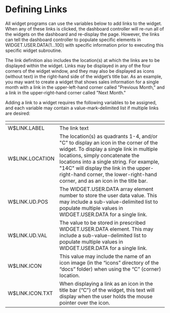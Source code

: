 # Defining Links

<PageHeader />


All widget programs can use the variables below to add links to the widget. When any of these links is clicked, the dashboard controller will re-run all of the widgets on the dashboard and re-display the page. However, the links can tell the dashboard controller to populate specific elements in WIDGET.USER.DATA(1…100) with specific information prior to executing this specific widget subroutine.

The link definition also includes the location(s) at which the links are to be displayed within the widget. Links may be displayed in any of the four corners of the widget window, and they may also be displayed as icons (without text) in the right-hand side of the widget’s title bar. As an example, you may want to create a widget that shows sales information for a single month with a link in the upper-left-hand corner called "Previous Month," and a link in the upper-right-hand corner called "Next Month."

Adding a link to a widget requires the following variables to be assigned, and each variable may contain a value-mark-delimited list if multiple links are desired:


| <!----> | <!----> |
| --- | --- |
| W$LINK.LABEL<br> | The link text<br> |
| W$LINK.LOCATION<br> | The location(s) as quadrants 1-4, and/or "C" to display an icon in the corner of the widget. To display a single link in multiple locations, simply concatenate the locations into a single string. For example, "14C" will display the link in the upper-right-hand corner, the lower-right-hand corner, and as an icon in the title bar.<br> |
| W$LINK.UD.POS<br> | The WIDGET.USER.DATA array element number to store the user data value. This may include a sub-value-delimited list to populate multiple values in WIDGET.USER.DATA for a single link.<br> |
| W$LINK.UD.VAL<br> | The value to be stored in prescribed WIDGET.USER.DATA element. This may include a sub-value-delimited list to populate multiple values in WIDGET.USER.DATA for a single link.<br> |
| W$LINK.ICON<br> | This value may include the name of an icon image (in the “icons” directory of the “docs” folder) when using the “C” (corner) location.<br> |
| W$LINK.ICON.TXT<br> | When displaying a link as an icon in the title bar (“C”) of the widget, this text will display when the user holds the mouse pointer over the icon.<br> |

